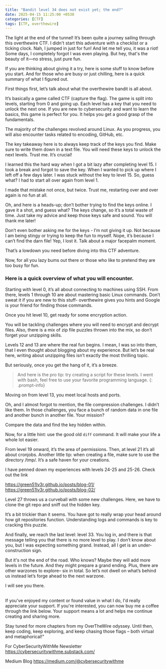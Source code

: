 ```yaml
---
title: "Bandit level 34 does not exist yet; the end?"
date: 2025-04-15 11:25:00 +0530
categories: [CTF]
tags: [CTF, overthewire]
---
```


The light at the end of the tunnel! It’s been quite a journey sailing through this overthewire CTF. I didn't start this adventure with a checklist or a ticking clock. Nah, I jumped in just for fun! And let me tell you, it was a riot! Some days, I completely forgot I was even playing. But hey, that's the beauty of it—no stress, just pure fun.

If you are thinking about giving it a try, here is some stuff to know before you start. And for those who are busy or just chilling, here is a quick summary of what I figured out. 


First things first, let’s talk about what the overthewire bandit is all about. 

It’s basically a game called CTF (capture the flag). The game is split into levels, starting from 0 and going up. Each level has a key that you need to unlock the next one. If you are new to cybersecurity and want to learn the basics, this game is perfect for you. It helps you get a good grasp of the fundamentals. 

The majority of the challenges revolved around Linux. As you progress, you will also encounter tasks related to encoding, GitHub, etc. 

The key takeaway here is to always keep track of the keys you find. Make sure to write them down in a text file. You will need these keys to unlock the next levels. Trust me. It’s crucial!


I learned this the hard way when I got a bit lazy after completing level 15. I took a break and forgot to save the key. When I wanted to pick up where I left off a few days later. I was stuck without the key to level 15. So, guess what? I had to start all over again from level 1. 

I made that mistake not once, but twice. Trust me, restarting over and over again is no fun at all. 


Oh, and here is a heads-up; don’t bother trying to find the keys online. I gave it a shot, and guess what? The keys change, so it’s a total waste of time. Just take my advice and keep those keys safe and sound. You will thank me later!

Don’t even bother asking me for the keys - I’m not giving it up. Not because I am being stingy or trying to keep the fun to myself. Nope, it’s because I can’t find the darn file! Yep, I lost it. Talk about a major facepalm moment. 

That’s a lowdown you need before diving into this CTF adventure. 

Now, for all you lazy bums out there or those who like to pretend they are too busy for fun. 


### Here is a quick overview of what you will encounter. 

Starting with level 0, it’s all about connecting to machines using SSH. From there, levels 1 through 10 are about mastering basic Linux commands. Don’t sweat it if you are new to this stuff- overthewire gives you hints and Google is your friend for finding those commands. 

Once you hit level 10, get ready for some encryption action. 

You will be tackling challenges where you will need to encrypt and decrypt files. Also, there is a mix of zip file puzzles thrown into the mix, so don’t forget your unzipping skills. 

Levels 12 and 13 are where the real fun begins. I mean, I was so into them, that I even thought about blogging about my experience. But let’s be real here, writing about unzipping files isn’t exactly the most thrilling topic.


But seriously, once you get the hang of it, it’s a breeze. 
<br>
> And here is the pro tip: try creating a script for these levels. I went with bash, feel free to use your favorite programming language. 
{: .prompt-info}

Moving on from level 13, you meet local hosts and ports. 

Oh, and I almost forgot to mention, the file compression challenges. I didn’t like them. In those challenges, you face a bunch of random data in one file and another bunch in another file. Your mission?

Compare the data and find the key hidden within. 

Now, for a little hint: use the good old `diff` command. It will make your life a whole lot easier. 

From level 19 onward, it’s the area of permissions. Then, at level 21 it’s all about cronjobs. Another little tip: when creating a file, make sure to use the directory /tmp/. It’s a safe haven for your creations. 

I have penned down my experiences with levels 24-25 and 25-26. 
Check out the link

https://green51lv3r.github.io/posts/blog-01/
<br>
https://green51lv3r.github.io/posts/blog-02/

Level 27 throws us a curveball with some new challenges. Here, we have to clone the git repo and sniff out the hidden key.

It’s a bit trickier than it seems. You have got to really wrap your head around how git repositories function. Understanding logs and commands is key to cracking this puzzle. 

And finally, we reach the last level: level 33. You log in, and there is that message telling you that there is no more level to play. I don’t know about you, but I was expecting something grand. Instead, all I get is an under-construction sign. 

But it's not the end of the road. Who knows? Maybe they will add more levels in the future. And they might prepare a grand ending. 
Plus, there are other warzones to explore– six in total. So let’s not dwell on what’s behind us instead let’s forge ahead to the next warzone. 

I will see you there. 


<br>
If you've enjoyed my content or found value in what I do, I'd really appreciate your support. If you're interested, you can now buy me a coffee through the link below. Your support means a lot and helps me continue creating and sharing more.


Stay tuned for more chapters from my OverTheWire odyssey. Until then, keep coding, keep exploring, and keep chasing those flags – both virtual and metaphorical!"

<script type="text/javascript" src="https://cdnjs.buymeacoffee.com/1.0.0/button.prod.min.js" data-name="bmc-button" data-slug="securitywithme" data-color="#40DCA5" data-emoji=""  data-font="Cookie" data-text="Buy me a coffee" data-outline-color="#000000" data-font-color="#ffffff" data-coffee-color="#FFDD00" ></script>

<script data-name="BMC-Widget" data-cfasync="false" src="https://cdnjs.buymeacoffee.com/1.0.0/widget.prod.min.js" data-id="securitywithme" data-description="Support me on Buy me a coffee!" data-message="" data-color="#40DCA5" data-position="Right" data-x_margin="18" data-y_margin="18"></script>

For CyberSecurityWithMe Newsletter
https://cybersecuritywithme.substack.com/

Medium Blog
https://medium.com/@cybersecuritywithme

